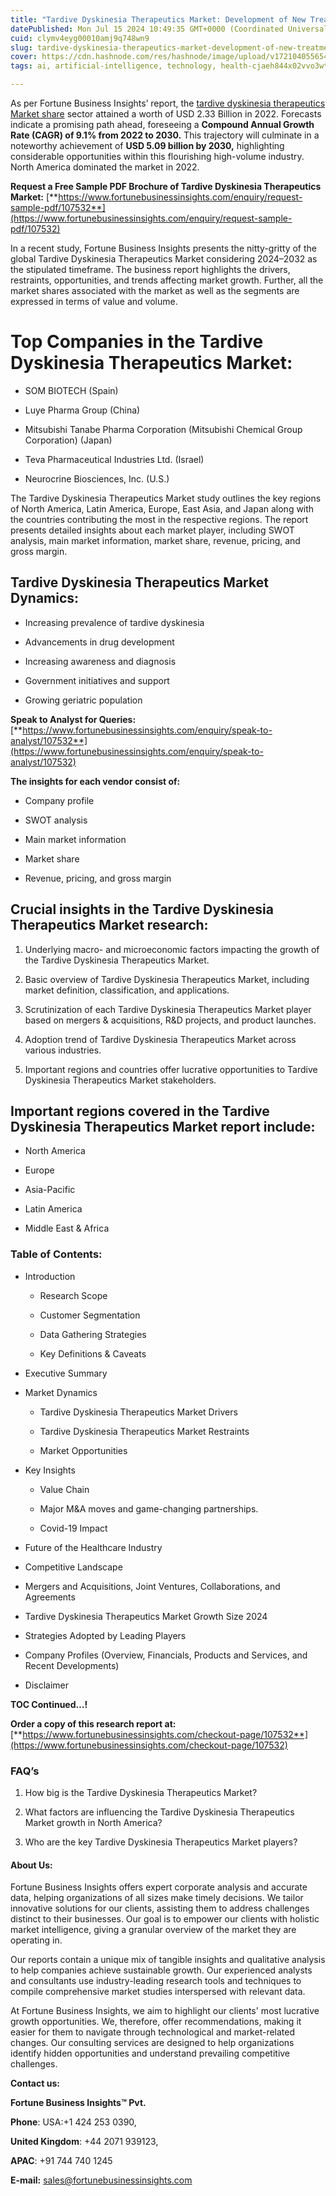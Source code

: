 ```yaml
---
title: "Tardive Dyskinesia Therapeutics Market: Development of New Treatment Options"
datePublished: Mon Jul 15 2024 10:49:35 GMT+0000 (Coordinated Universal Time)
cuid: clymv4eyg00010amj9q748wn9
slug: tardive-dyskinesia-therapeutics-market-development-of-new-treatment-options
cover: https://cdn.hashnode.com/res/hashnode/image/upload/v1721040556545/1d18ffbe-7c0e-4807-9902-ba2756c82f79.png
tags: ai, artificial-intelligence, technology, health-cjaeh844x02vvo3wtj5r2s75q, healthcare

---
```


As per Fortune Business Insights’ report, the [tardive dyskinesia therapeutics Market share](https://www.fortunebusinessinsights.com/tardive-dyskinesia-therapeutics-market-107532) sector attained a worth of USD 2.33 Billion in 2022. Forecasts indicate a promising path ahead, foreseeing a **Compound Annual Growth Rate (CAGR) of 9.1% from 2022 to 2030.** This trajectory will culminate in a noteworthy achievement of **USD 5.09 billion by 2030,** highlighting considerable opportunities within this flourishing high-volume industry. North America dominated the market in 2022.

**Request a Free Sample PDF Brochure of Tardive Dyskinesia Therapeutics Market:** [**https://www.fortunebusinessinsights.com/enquiry/request-sample-pdf/107532**](https://www.fortunebusinessinsights.com/enquiry/request-sample-pdf/107532)

In a recent study, Fortune Business Insights presents the nitty-gritty of the global Tardive Dyskinesia Therapeutics Market considering 2024–2032 as the stipulated timeframe. The business report highlights the drivers, restraints, opportunities, and trends affecting market growth. Further, all the market shares associated with the market as well as the segments are expressed in terms of value and volume.

# **Top Companies in the Tardive Dyskinesia Therapeutics Market:**

* SOM BIOTECH (Spain)
    
* Luye Pharma Group (China)
    
* Mitsubishi Tanabe Pharma Corporation (Mitsubishi Chemical Group Corporation) (Japan)
    
* Teva Pharmaceutical Industries Ltd. (Israel)
    
* Neurocrine Biosciences, Inc. (U.S.)
    

The Tardive Dyskinesia Therapeutics Market study outlines the key regions of North America, Latin America, Europe, East Asia, and Japan along with the countries contributing the most in the respective regions. The report presents detailed insights about each market player, including SWOT analysis, main market information, market share, revenue, pricing, and gross margin.

## Tardive Dyskinesia Therapeutics Market **Dynamics**:

* Increasing prevalence of tardive dyskinesia
    
* Advancements in drug development
    
* Increasing awareness and diagnosis
    
* Government initiatives and support
    
* Growing geriatric population
    

**Speak to Analyst for Queries:** [**https://www.fortunebusinessinsights.com/enquiry/speak-to-analyst/107532**](https://www.fortunebusinessinsights.com/enquiry/speak-to-analyst/107532)

**The insights for each vendor consist of:**

* Company profile
    
* SWOT analysis
    
* Main market information
    
* Market share
    
* Revenue, pricing, and gross margin
    

## **Crucial insights in the Tardive Dyskinesia Therapeutics Market research:**

1. Underlying macro- and microeconomic factors impacting the growth of the Tardive Dyskinesia Therapeutics Market.
    
2. Basic overview of Tardive Dyskinesia Therapeutics Market, including market definition, classification, and applications.
    
3. Scrutinization of each Tardive Dyskinesia Therapeutics Market player based on mergers & acquisitions, R&D projects, and product launches.
    
4. Adoption trend of Tardive Dyskinesia Therapeutics Market across various industries.
    
5. Important regions and countries offer lucrative opportunities to Tardive Dyskinesia Therapeutics Market stakeholders.
    

## **Important regions covered in the Tardive Dyskinesia Therapeutics Market report include:**

* North America
    
* Europe
    
* Asia-Pacific
    
* Latin America
    
* Middle East & Africa
    

### **Table of Contents:**

* Introduction
    
    * Research Scope
        
    * Customer Segmentation
        
    * Data Gathering Strategies
        
    * Key Definitions & Caveats
        
* Executive Summary
    
* Market Dynamics
    
    * Tardive Dyskinesia Therapeutics Market Drivers
        
    * Tardive Dyskinesia Therapeutics Market Restraints
        
    * Market Opportunities
        
* Key Insights
    
    * Value Chain
        
    * Major M&A moves and game-changing partnerships.
        
    * Covid-19 Impact
        
* Future of the Healthcare Industry
    
* Competitive Landscape
    
* Mergers and Acquisitions, Joint Ventures, Collaborations, and Agreements
    
* Tardive Dyskinesia Therapeutics Market Growth Size 2024
    
* Strategies Adopted by Leading Players
    
* Company Profiles (Overview, Financials, Products and Services, and Recent Developments)
    
* Disclaimer
    

**TOC Continued…!**

**Order a copy of this research report at:** [**https://www.fortunebusinessinsights.com/checkout-page/107532**](https://www.fortunebusinessinsights.com/checkout-page/107532)

### **FAQ’s**

1. How big is the Tardive Dyskinesia Therapeutics Market?
    
2. What factors are influencing the Tardive Dyskinesia Therapeutics Market growth in North America?
    
3. Who are the key Tardive Dyskinesia Therapeutics Market players?
    

#### **About Us:**

Fortune Business Insights offers expert corporate analysis and accurate data, helping organizations of all sizes make timely decisions. We tailor innovative solutions for our clients, assisting them to address challenges distinct to their businesses. Our goal is to empower our clients with holistic market intelligence, giving a granular overview of the market they are operating in.

Our reports contain a unique mix of tangible insights and qualitative analysis to help companies achieve sustainable growth. Our experienced analysts and consultants use industry-leading research tools and techniques to compile comprehensive market studies interspersed with relevant data.

At Fortune Business Insights, we aim to highlight our clients' most lucrative growth opportunities. We, therefore, offer recommendations, making it easier for them to navigate through technological and market-related changes. Our consulting services are designed to help organizations identify hidden opportunities and understand prevailing competitive challenges.

**Contact us:**

**Fortune Business Insights™ Pvt.**

**Phone**: USA:+1 424 253 0390,

**United Kingdom**: +44 2071 939123,

**APAC**: +91 744 740 1245

**E-mail:** [sales@fortunebusinessinsights.com](mailto:sales@fortunebusinessinsights.com)